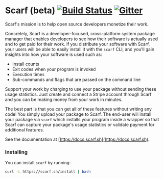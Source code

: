 # Scarf (beta) [![Build Status](https://travis-ci.org/aviaviavi/scarf.svg?branch=master)](https://travis-ci.org/aviaviavi/scarf) [![Gitter](https://badges.gitter.im/scarfsh/community.svg)](https://gitter.im/scarfsh/community?utm_source=badge&utm_medium=badge&utm_campaign=pr-badge)

Scarf's mission is to help open source developers monetize their work.

Concretely, Scarf is a developer-focused, cross-platform system package manager
that enables developers to see how their software is actually used and to get
paid for their work. If you distribute your software with Scarf, your users will
be able to easily install it with the `scarf` CLI, and you'll gain insights into
how your software is used such as:

- Install counts
- Exit codes when your program is invoked
- Execution times
- Sub-commands and flags that are passed on the command line

Support your work by charging to use your package without sending these usage
statistics. Just create and connect a Stripe account through Scarf and you can
be making money from your work in minutes.

The best part is that you can get all of these features without writing any
code! You simply upload your package to Scarf. The end-user will install your
package via `scarf` which installs your program inside a wrapper so
that Scarf can capture your package's usage statistics or validate payment for
additional features.

See the documentation at [https://docs.scarf.sh](https://docs.scarf.sh).

### Installing

You can install `scarf` by running:

```bash
curl -L https://scarf.sh/install | bash
```

